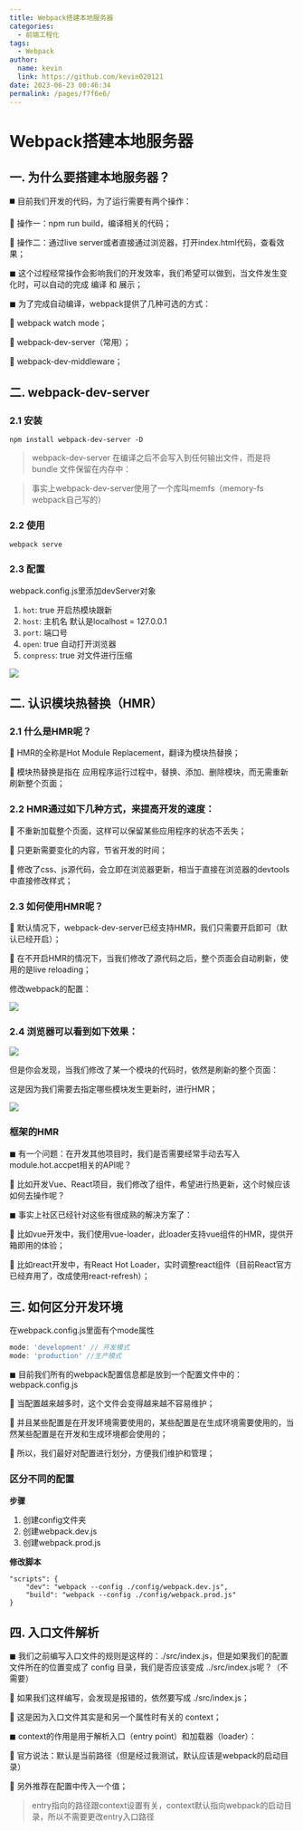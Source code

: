 ```yaml
---
title: Webpack搭建本地服务器
categories: 
  - 前端工程化
tags: 
  - Webpack
author: 
  name: kevin
  link: https://github.com/kevin020121
date: 2023-06-23 00:46:34
permalink: /pages/f7f6e6/
---
```


# Webpack搭建本地服务器

## 一. 为什么要搭建本地服务器？


◼ 目前我们开发的代码，为了运行需要有两个操作：

 操作一：npm run build，编译相关的代码；

 操作二：通过live server或者直接通过浏览器，打开index.html代码，查看效果；

◼ 这个过程经常操作会影响我们的开发效率，我们希望可以做到，当文件发生变化时，可以自动的完成 编译 和 展示；

◼ 为了完成自动编译，webpack提供了几种可选的方式：

 webpack watch mode；

 webpack-dev-server（常用）；

 webpack-dev-middleware；



## 二. webpack-dev-server

### 2.1 安装

```node
npm install webpack-dev-server -D
```

>  webpack-dev-server 在编译之后不会写入到任何输出文件，而是将 bundle 文件保留在内存中：

> 事实上webpack-dev-server使用了一个库叫memfs（memory-fs webpack自己写的）

### 2.2 使用

```node
webpack serve
```

### 2.3 配置

webpack.config.js里添加devServer对象

1. `hot`: true     开启热模块跟新
2. `host`:  主机名    默认是localhost = 127.0.0.1
3. `port`: 端口号
4. `open`: true   自动打开浏览器
5. `conpress`: true   对文件进行压缩

![](https://markdown123.oss-cn-beijing.aliyuncs.com/img/20230623001740.png)



## 二. 认识模块热替换（HMR）

### 2.1 什么是HMR呢？

 HMR的全称是Hot Module Replacement，翻译为模块热替换；

 模块热替换是指在 应用程序运行过程中，替换、添加、删除模块，而无需重新刷新整个页面；

### 2.2 HMR通过如下几种方式，来提高开发的速度：

 不重新加载整个页面，这样可以保留某些应用程序的状态不丢失；

 只更新需要变化的内容，节省开发的时间；

 修改了css、js源代码，会立即在浏览器更新，相当于直接在浏览器的devtools中直接修改样式；

### 2.3 如何使用HMR呢？

 默认情况下，webpack-dev-server已经支持HMR，我们只需要开启即可（默认已经开启）；

 在不开启HMR的情况下，当我们修改了源代码之后，整个页面会自动刷新，使用的是live reloading；



修改webpack的配置：

![](https://markdown123.oss-cn-beijing.aliyuncs.com/img/20230623001914.png)

### 2.4 浏览器可以看到如下效果：

![](https://markdown123.oss-cn-beijing.aliyuncs.com/img/20230623001933.png)

但是你会发现，当我们修改了某一个模块的代码时，依然是刷新的整个页面：

这是因为我们需要去指定哪些模块发生更新时，进行HMR；

![](https://markdown123.oss-cn-beijing.aliyuncs.com/img/20230623001946.png)

### 框架的HMR

◼ 有一个问题：在开发其他项目时，我们是否需要经常手动去写入 module.hot.accpet相关的API呢？

 比如开发Vue、React项目，我们修改了组件，希望进行热更新，这个时候应该如何去操作呢？

◼ 事实上社区已经针对这些有很成熟的解决方案了：

 比如vue开发中，我们使用vue-loader，此loader支持vue组件的HMR，提供开箱即用的体验；

 比如react开发中，有React Hot Loader，实时调整react组件（目前React官方已经弃用了，改成使用react-refresh）；



## 三. 如何区分开发环境

在webpack.config.js里面有个mode属性

```js
mode: 'development' // 开发模式
mode: 'production' //生产模式
```

◼ 目前我们所有的webpack配置信息都是放到一个配置文件中的：webpack.config.js

 当配置越来越多时，这个文件会变得越来越不容易维护；

 并且某些配置是在开发环境需要使用的，某些配置是在生成环境需要使用的，当然某些配置是在开发和生成环境都会使用的；

 所以，我们最好对配置进行划分，方便我们维护和管理；

### 区分不同的配置

**步骤**

1. 创建config文件夹
2. 创建webpack.dev.js
3. 创建webpack.prod.js

**修改脚本**

```
"scripts": {
    "dev": "webpack --config ./config/webpack.dev.js",
    "build": "webpack --config ./config/webpack.prod.js"
}
```

## 四. 入口文件解析

◼ 我们之前编写入口文件的规则是这样的：./src/index.js，但是如果我们的配置文件所在的位置变成了 config 目录，我们是否应该变成 ../src/index.js呢？（不需要）

 如果我们这样编写，会发现是报错的，依然要写成 ./src/index.js；

 这是因为入口文件其实是和另一个属性时有关的 context；

◼ context的作用是用于解析入口（entry point）和加载器（loader）：

 官方说法：默认是当前路径（但是经过我测试，默认应该是webpack的启动目录）

 另外推荐在配置中传入一个值；

> entry指向的路径跟context设置有关，context默认指向webpack的启动目录，所以不需要更改entry入口路径